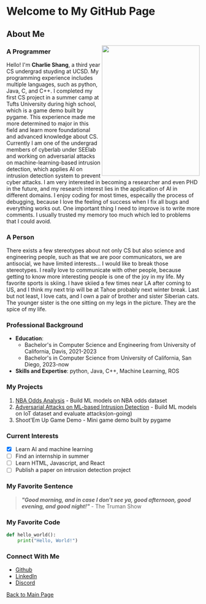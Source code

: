 # Welcome to My GitHub Page

## About Me

<img src="https://github.com/Char1iee/Personal_Pages/assets/47782807/b64a8bbd-6828-4fae-8c2a-27910cafada2" align="right" width="255" height="340"/>

### A Programmer

Hello! I'm **Charlie Shang**, a third year CS undergrad stuyding at UCSD. My programming experience includes multiple languages, such as python, Java, C, and C++. I completed my first CS project in a summer camp at Tufts University during high school, which is a game demo built by pygame. This experience made me more determined to major in this field and learn more foundational and advanced knowledge about CS. Currently I am one of the undergrad members of cyberlab under SEElab and working on adversarial attacks on machine-learning-based intrusion detection, which applies AI on intrusion detection system to prevent cyber attacks. I am very interested in becoming a researcher and even PHD in the future, and my research interest lies in the application of AI in different domains. I enjoy coding for most times, especailly the process of debugging, because I love the feeling of success when I fix all bugs and everything works out. One important thing I need to improve is to write more comments. I usually trusted my memory too much which led to problems that I could avoid.

### A Person

There exists a few stereotypes about not only CS but also science and engineering people, such as that we are poor communicators, we are antisocial, we have limited interests... I would like to break those stereotypes. I really love to communicate with other people, because getting to know more interesting people is one of the joy in my life. My favorite sports is skiing. I have skiied a few times near LA after coming to US, and I think my next trip will be at Tahoe probably next winter break. Last but not least, I love cats, and I own a pair of brother and sister Siberian cats. The younger sister is the one sitting on my legs in the picture. They are the spice of my life.

### Professional Background

- **Education**:
  - Bachelor's in Computer Science and Engineering from University of California, Davis, 2021-2023
  - Bachelor's in Computer Science from University of California, San Diego, 2023-now
- **Skills and Expertise**: python, Java, C++, Machine Learning, ROS

### My Projects
1. [NBA Odds Analysis](https://github.com/Char1iee/NBA_Odds_Analysis) - Build ML models on NBA odds dataset
2. [Adversarial Attacks on ML-based Intrusion Detection](https://github.com/Char1iee/UCSD-Cyberlab) - Build ML models on IoT dataset and evaluate attacks(on-going)
3. Shoot'Em Up Game Demo - Mini game demo built by pygame

### Current Interests
- [X] Learn AI and machine learning
- [ ] Find an internship in summer
- [ ] Learn HTML, Javascript, and React
- [ ] Publish a paper on intrusion detection project

### My Favorite Sentence

> ***"Good morning, and in case I don't see ya, good afternoon, good evening, and good night!"*** - The Truman Show

### My Favorite Code

```python
def hello_world():
    print("Hello, World!")
```

### Connect With Me
- [Github](https://github.com/Char1iee)
- [LinkedIn](https://www.linkedin.com/in/charlie-shang1/)
- [Discord](discordapp.com/users/889231125132759130)




[Back to Main Page](README.md)
